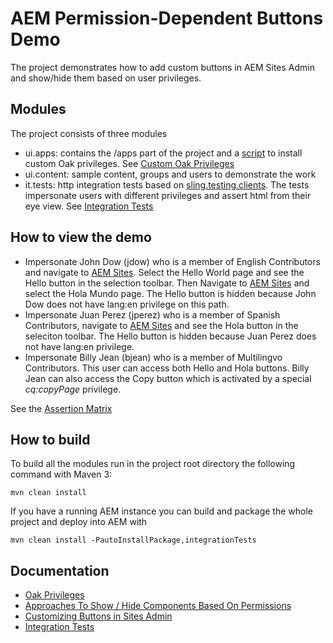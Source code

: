 # AEM  Permission-Dependent Buttons Demo

The project demonstrates how to add custom buttons in AEM Sites Admin and show/hide them
based on user privileges.

## Modules
The project consists of three modules
- ui.apps:  contains the /apps part of the project and a [script](ui.apps/src/main/content/META-INF/vault/privileges.xml)
 to install custom Oak privileges. See [Custom Oak Privileges](docs/privileges.md)
- ui.content: sample content, groups and users to demonstrate the work
- it.tests: http integration tests based on [sling.testing.clients](https://github.com/apache/sling-org-apache-sling-testing-clients).
The tests impersonate users with different privileges and assert html from their eye view. See [Integration Tests](docs/testing.md)

## How to view the demo

- Impersonate John Dow (jdow) who is a member of English Contributors and navigate to [AEM Sites](http://localhost:4502/sites.html/content/lang/en).
Select the Hello World page and see the Hello button in the selection toolbar. 
Then Navigate to [AEM Sites](http://localhost:4502/sites.html/content/lang/es) and select the Hola Mundo page. 
The Hello button is hidden because John Dow does not have lang:en privilege on this path.
- Impersonate Juan Perez (jperez) who is a member of Spanish Contributors, navigate to [AEM Sites](http://localhost:4502/sites.html/content/lang)
and see the Hola button in the seleciton toolbar. The Hello button is hidden because Juan Perez does not
have lang:en privilege.
- Impersonate Billy Jean (bjean) who is a member of Multilingvo Contributors. 
This user can access both Hello and Hola buttons.  Billy Jean can also access the Copy button which is activated by a special _cq:copyPage_ privilege.

See the [Assertion Matrix](docs/testing.md#markdown-header-assertion-matrix)

## How to build
To build all the modules run in the project root directory the following command with Maven 3:
```
mvn clean install
```
If you have a running AEM instance you can build and package the whole project and deploy into AEM with

```
mvn clean install -PautoInstallPackage,integrationTests
```
## Documentation
- [Oak Privileges](docs/privileges.md)
- [Approaches To Show / Hide Components Based On Permissions](docs/actionrels.md)
- [Customizing Buttons in Sites Admin](docs/customrels.md)
- [Integration Tests](docs/testing.md)



